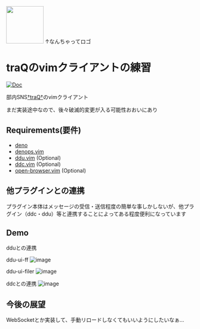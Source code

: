 <img src="https://user-images.githubusercontent.com/50443168/221812130-bfbd543b-7199-4999-a93d-7972ea7f4500.png" width="100px">
↑なんちゃってロゴ

# traQのvimクライアントの練習

[![Doc](https://img.shields.io/badge/doc-%3Ah%20traqvim-orange.svg)](doc/traqvim.jax)

部内SNS[†traQ†](https://github.com/traPtitech/traQ)のvimクライアント

まだ実装途中なので、後々破滅的変更が入る可能性おおいにあり

## Requirements(要件)

- [deno](https://deno.land/)
- [denops.vim](https://github.com/vim-denops/denops.vim)
- [ddu.vim](https://github.com/Shougo/ddu.vim) (Optional)
- [ddc.vim](https://github.com/Shougo/ddc.vim) (Optional)
- [open-browser.vim](https://github.com/tyru/open-browser.vim) (Optional)

## 他プラグインとの連携

プラグイン本体はメッセージの受信・送信程度の簡単な事しかしないが、他プラグイン（ddc・ddu）等と連携することによってある程度便利になっています

## Demo

dduとの連携
<!-- ![image](https://user-images.githubusercontent.com/50443168/221398009-dabb4d63-e8c9-481e-9849-3e1e8236dda7.png) -->
ddu-ui-ff
![image](https://user-images.githubusercontent.com/50443168/232486308-a0bffbdd-8bf5-4b95-934d-f6e9f2bec3f1.png)

ddu-ui-filer
![image](https://user-images.githubusercontent.com/50443168/232487032-9bcf237e-3f74-434c-9c6f-d37793e4a033.png)




ddcとの連携
![image](https://user-images.githubusercontent.com/50443168/221398079-da91a873-5f8d-4c5a-af1c-650e4b88e09b.png)

## 今後の展望

WebSocketとか実装して、手動リロードしなくてもいいようにしたいなぁ...
